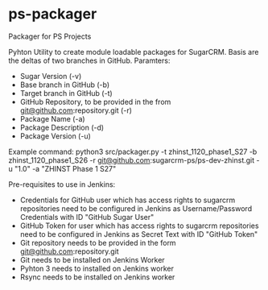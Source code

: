 # ps-packager
Packager for PS Projects

Pyhton Utility to create module loadable packages for SugarCRM. Basis are the deltas of two branches in GitHub.
Paramters:
- Sugar Version (-v)
- Base branch in GitHub (-b)
- Target branch in GitHub (-t)
- GitHub Repository, to be provided in the from git@github.com:repository.git (-r)
- Package Name (-a)
- Package Description (-d)
- Package Version (-u)

Example command: 
python3 src/packager.py -t zhinst_1120_phase1_S27 -b zhinst_1120_phase1_S26 -r git@github.com:sugarcrm-ps/ps-dev-zhinst.git -u "1.0" -a "ZHINST Phase 1 S27"



Pre-requisites to use in Jenkins:
- Credentials for GitHub user which has access rights to sugarcrm repositories need to be configured in Jenkins as Username/Password Credentials with ID "GitHub Sugar User"
- GitHub Token for user which has access rights to sugarcrm repositories need to be configured in Jenkins as Secret Text with ID "GitHub Token"
- Git repository needs to be provided in the form git@github.com:repository.git
- Git needs to be installed on Jenkins Worker
- Pyhton 3 needs to installed on Jenkins worker
- Rsync needs to be installed on Jenkins worker
